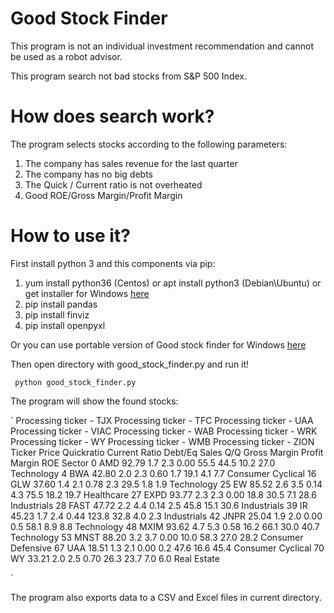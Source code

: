 # Good Stock Finder
This program is not an individual investment recommendation and cannot be used as a robot advisor.

This program search not bad stocks from S&P 500 Index.

# How does search work?
The program selects stocks according to the following parameters:
1. The company has sales revenue for the last quarter
2. The company has no big debts
3. The Quick / Current ratio is not overheated
4. Good ROE/Gross Margin/Profit Margin

# How to use it?

First install python 3 and this components via pip:
1. yum install python36 (Centos) or apt install python3 (Debian\Ubuntu) or get installer for Windows [here](https://www.python.org/downloads/windows/)
2. pip install pandas
3. pip install finviz
4. pip install openpyxl

Or you can use portable version of Good stock finder for Windows [here](https://github.com/mercury131/good_stock_finder/releases/download/1.0/good_stock_finder.exe)

Then open directory with good_stock_finder.py and run it!

`
python good_stock_finder.py`

The program will show the found stocks:

`
Processing ticker -  TJX
Processing ticker -  TFC
Processing ticker -  UAA
Processing ticker -  VIAC
Processing ticker -  WAB
Processing ticker -  WRK
Processing ticker -  WY
Processing ticker -  WMB
Processing ticker -  ZION
   Ticker  Price  Quickratio  Current Ratio  Debt/Eq  Sales Q/Q  Gross Margin  Profit Margin   ROE              Sector
0     AMD  92.79         1.7            2.3     0.00       55.5          44.5           10.2  27.0          Technology
4     BWA  42.80         2.0            2.3     0.60        1.7          19.1            4.1   7.7   Consumer Cyclical
16    GLW  37.60         1.4            2.1     0.78        2.3          29.5            1.8   1.9          Technology
25     EW  85.52         2.6            3.5     0.14        4.3          75.5           18.2  19.7          Healthcare
27   EXPD  93.77         2.3            2.3     0.00       18.8          30.5            7.1  28.6         Industrials
28   FAST  47.72         2.2            4.4     0.14        2.5          45.8           15.1  30.6         Industrials
39     IR  45.23         1.7            2.4     0.44      123.8          32.8            4.0   2.3         Industrials
42   JNPR  25.04         1.9            2.0     0.00        0.5          58.1            8.9   8.8          Technology
48   MXIM  93.62         4.7            5.3     0.58       16.2          66.1           30.0  40.7          Technology
53   MNST  88.20         3.2            3.7     0.00       10.0          58.3           27.0  28.2  Consumer Defensive
67    UAA  18.51         1.3            2.1     0.00        0.2          47.6           16.6  45.4   Consumer Cyclical
70     WY  33.21         2.0            2.5     0.70       26.3          23.7            7.0   6.0         Real Estate

`

The program also exports data to a CSV and Excel files in current directory.
